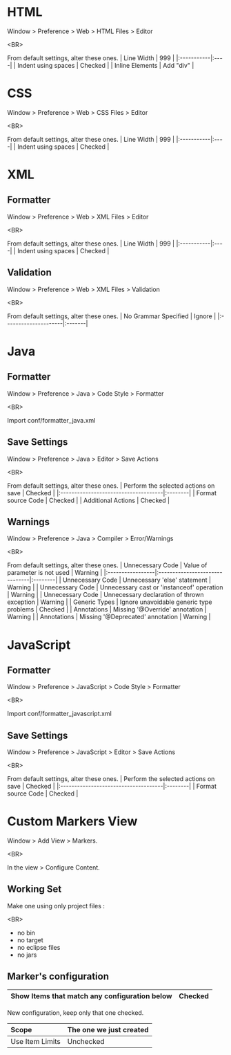 # HTML #
Window > Preference > Web > HTML Files > Editor

&lt;BR&gt;


From default settings, alter these ones.
| Line Width | 999 |
|:-----------|:----|
| Indent using spaces | Checked |
| Inline Elements | Add "div" |

# CSS #
Window > Preference > Web > CSS Files > Editor

&lt;BR&gt;


From default settings, alter these ones.
| Line Width | 999 |
|:-----------|:----|
| Indent using spaces | Checked |

# XML #
## Formatter ##
Window > Preference > Web > XML Files > Editor

&lt;BR&gt;


From default settings, alter these ones.
| Line Width | 999 |
|:-----------|:----|
| Indent using spaces | Checked |

## Validation ##
Window > Preference > Web > XML Files > Validation

&lt;BR&gt;


From default settings, alter these ones.
| No Grammar Specified | Ignore |
|:---------------------|:-------|

# Java #
## Formatter ##
Window > Preference > Java > Code Style > Formatter

&lt;BR&gt;


Import conf/formatter\_java.xml
## Save Settings ##
Window > Preference > Java > Editor > Save Actions

&lt;BR&gt;


From default settings, alter these ones.
| Perform the selected actions on save | Checked |
|:-------------------------------------|:--------|
| Format source Code                   | Checked |
| Additional Actions                   | Checked |

## Warnings ##
Window > Preference > Java > Compiler > Error/Warnings

&lt;BR&gt;


From default settings, alter these ones.
| Unnecessary Code | Value of parameter is not used | Warning |
|:-----------------|:-------------------------------|:--------|
| Unnecessary Code | Unnecessary 'else' statement   | Warning |
| Unnecessary Code | Unnecessary cast or 'instanceof' operation | Warning |
| Unnecessary Code | Unnecessary declaration of thrown exception | Warning |
| Generic Types    | Ignore unavoidable generic type problems | Checked |
| Annotations      | Missing '@Override' annotation | Warning |
| Annotations      | Missing '@Deprecated' annotation | Warning |

# JavaScript #
## Formatter ##
Window > Preference > JavaScript > Code Style > Formatter

&lt;BR&gt;


Import conf/formatter\_javascript.xml
## Save Settings ##
Window > Preference > JavaScript > Editor > Save Actions

&lt;BR&gt;


From default settings, alter these ones.
| Perform the selected actions on save | Checked |
|:-------------------------------------|:--------|
| Format source Code                   | Checked |

# Custom Markers View #
Window > Add View > Markers.

&lt;BR&gt;


In the view > Configure Content.

## Working Set ##
Make one using only project files :

&lt;BR&gt;


  * no bin
  * no target
  * no eclipse files
  * no jars

## Marker's configuration ##
| Show Items that match any configuration below | Checked |
|:----------------------------------------------|:--------|

New configuration, keep only that one checked.

| Scope | The one we just created |
|:------|:------------------------|
| Use Item Limits | Unchecked               |